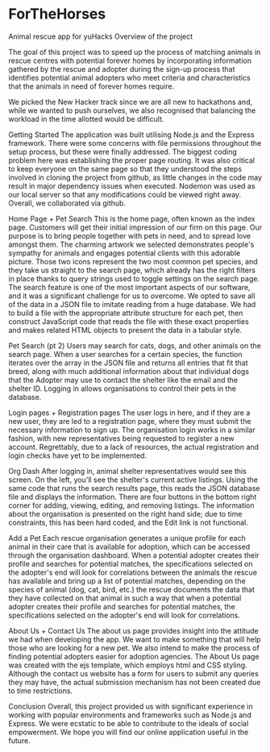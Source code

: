# ForTheHorses
Animal rescue app for yuHacks
Overview of the project 

The goal of this project was to speed up the process of matching animals in rescue centres with potential forever homes by incorporating information gathered by the rescue and adopter during the sign-up process that identifies potential animal adopters who meet criteria and characteristics that the animals in need of forever homes require.

We picked the New Hacker track since we are all new to hackathons and, while we wanted to push ourselves, we also recognised that balancing the workload in the time allotted would be difficult.


Getting Started 
The application was built utilising Node.js and the Express framework. There were some concerns with file permissions throughout the setup process, but these were finally addressed. The biggest coding problem here was establishing the proper page routing. It was also critical to keep everyone on the same page so that they understood the steps involved in cloning the project from github, as little changes in the code may result in major dependency issues when executed. Nodemon was used as our local server so that any modifications could be viewed right away. Overall, we collaborated via github.

Home Page + Pet Search 
This is the home page, often known as the index page. Customers will get their initial impression of our firm on this page. Our purpose is to bring people together with pets in need, and to spread love amongst them. The charming artwork we selected demonstrates people's sympathy for animals and engages potential clients with this adorable picture. Those two icons represent the two most common pet species, and they take us straight to the search page, which already has the right filters in place thanks to query strings used to toggle settings on the search page.
The search feature is one of the most important aspects of our software, and it was a significant challenge for us to overcome. We opted to save all of the data in a JSON file to imitate reading from a huge database. We had to build a file with the appropriate attribute structure for each pet, then construct JavaScript code that reads the file with these exact properties and makes related HTML objects to present the data in a tabular style.

Pet Search (pt 2)
Users may search for cats, dogs, and other animals on the search page. When a user searches for a certain species, the function iterates over the array in the JSON file and returns all entries that fit that breed, along with much additional information about that individual dogs that the Adopter may use to contact the shelter like the email and the shelter ID. Logging in allows organisations to control their pets in the database.

Login pages + Registration pages 
The user logs in here, and if they are a new user, they are led to a registration page, where they must submit the necessary information to sign up.
The organisation login works in a similar fashion, with new representatives being requested to register a new account. Regrettably, due to a lack of resources, the actual registration and login checks have yet to be implemented.


Org Dash 
After logging in, animal shelter representatives would see this screen. On the left, you'll see the shelter's current active listings. Using the same code that runs the search results page, this reads the JSON database file and displays the information. There are four buttons in the bottom right corner for adding, viewing, editing, and removing listings. The information about the organisation is presented on the right hand side; due to time constraints, this has been hard coded, and the Edit link is not functional.

Add a Pet 
Each rescue organisation generates a unique profile for each animal in their care that is available for adoption, which can be accessed through the organisation dashboard. When a potential adopter creates their profile and searches for potential matches, the specifications selected on the adopter's end will look for correlations between the animals the rescue has available and bring up a list of potential matches, depending on the species of animal (dog, cat, bird, etc.) the rescue documents the data that they have collected on that animal in such a way that when a potential adopter creates their profile and searches for potential matches, the specifications selected on the adopter's end will look for correlations.

About Us + Contact Us 
The about us page provides insight into the attitude we had when developing the app. We want to make something that will help those who are looking for a new pet. We also intend to make the process of finding potential adopters easier for adoption agencies. The About Us page was created with the ejs template, which employs html and CSS styling. Although the contact us website has a form for users to submit any queries they may have, the actual submission mechanism has not been created due to time restrictions.

Conclusion 
Overall, this project provided us with significant experience in working with popular environments and frameworks such as Node.js and Express. We were ecstatic to be able to contribute to the ideals of social empowerment. We hope you will find our online application useful in the future.

